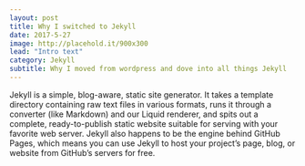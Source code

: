 ```yaml
---
layout: post
title: Why I switched to Jekyll
date: 2017-5-27
image: http://placehold.it/900x300
lead: "Intro text"
category: Jekyll
subtitle: Why I moved from wordpress and dove into all things Jekyll 
---
```

Jekyll is a simple, blog-aware, static site generator. It takes a template directory containing raw text files in various formats, runs it through a converter (like Markdown) and our Liquid renderer, and spits out a complete, ready-to-publish static website suitable for serving with your favorite web server. Jekyll also happens to be the engine behind GitHub Pages, which means you can use Jekyll to host your project’s page, blog, or website from GitHub’s servers for free.

